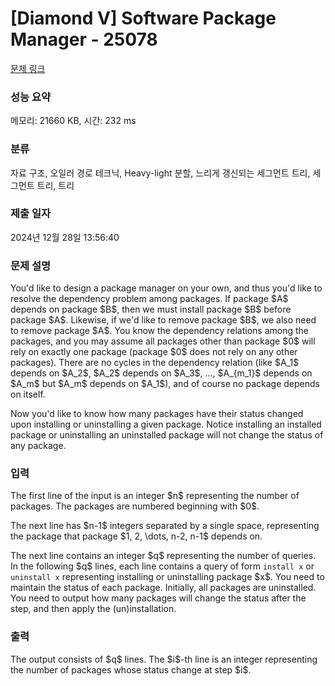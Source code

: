 # [Diamond V] Software Package Manager - 25078 

[문제 링크](https://www.acmicpc.net/problem/25078) 

### 성능 요약

메모리: 21660 KB, 시간: 232 ms

### 분류

자료 구조, 오일러 경로 테크닉, Heavy-light 분할, 느리게 갱신되는 세그먼트 트리, 세그먼트 트리, 트리

### 제출 일자

2024년 12월 28일 13:56:40

### 문제 설명

<p>You'd like to design a package manager on your own, and thus you'd like to resolve the dependency problem among packages. If package $A$ depends on package $B$, then we must install package $B$ before package $A$. Likewise, if we'd like to remove package $B$, we also need to remove package $A$. You know the dependency relations among the packages, and you may assume all packages other than package $0$ will rely on exactly one package (package $0$ does not rely on any other packages). There are no cycles in the dependency relation (like $A_1$ depends on $A_2$, $A_2$ depends on $A_3$, …, $A_{m_1}$ depends on $A_m$ but $A_m$ depends on $A_1$), and of course no package depends on itself.</p>

<p>Now you'd like to know how many packages have their status changed upon installing or uninstalling a given package. Notice installing an installed package or uninstalling an uninstalled package will not change the status of any package.</p>

### 입력 

 <p>The first line of the input is an integer $n$ representing the number of packages. The packages are numbered beginning with $0$.</p>

<p>The next line has $n-1$ integers separated by a single space, representing the package that package $1, 2, \dots, n-2, n-1$ depends on.</p>

<p>The next line contains an integer $q$ representing the number of queries. In the following $q$ lines, each line contains a query of form <code>install x</code> or <code>uninstall x</code> representing installing or uninstalling package $x$. You need to maintain the status of each package. Initially, all packages are uninstalled. You need to output how many packages will change the status after the step, and then apply the (un)installation.</p>

### 출력 

 <p>The output consists of $q$ lines. The $i$-th line is an integer representing the number of packages whose status change at step $i$.</p>

